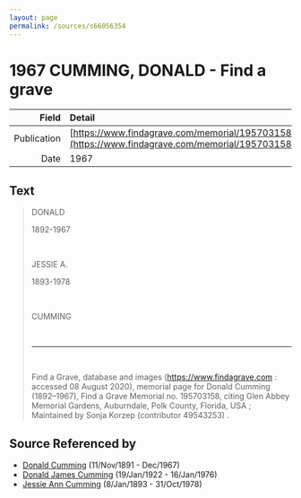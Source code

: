 ```yaml
---
layout: page
permalink: /sources/s66056354
---
```


# 1967 CUMMING, DONALD - Find a grave

Field | Detail
---:|:---
Publication | [https://www.findagrave.com/memorial/195703158](https://www.findagrave.com/memorial/195703158)
Date | 1967

## Text

> DONALD
>
> 1892-1967
>
> <br/>
>
> JESSIE A.
>
> 1893-1978
>
> <br/>
>
> CUMMING
>
> <br/>
>
> ---
>
> <br/>
>
> Find a Grave, database and images (https://www.findagrave.com : accessed 08 August 2020), memorial page for Donald Cumming (1892–1967), Find a Grave Memorial no. 195703158, citing Glen Abbey Memorial Gardens, Auburndale, Polk County, Florida, USA ; Maintained by Sonja Korzep (contributor 49543253) .
>

## Source Referenced by

* [Donald Cumming](../people/@11846578@-donald-cumming-b1891-11-11-d1967-12.md) (11/Nov/1891 - Dec/1967)
* [Donald James Cumming](../people/@42110198@-donald-james-cumming-b1922-1-19-d1976-1-16.md) (19/Jan/1922 - 16/Jan/1976)
* [Jessie Ann Cumming](../people/@66222886@-jessie-ann-cumming-b1893-1-8-d1978-10-31.md) (8/Jan/1893 - 31/Oct/1978)
